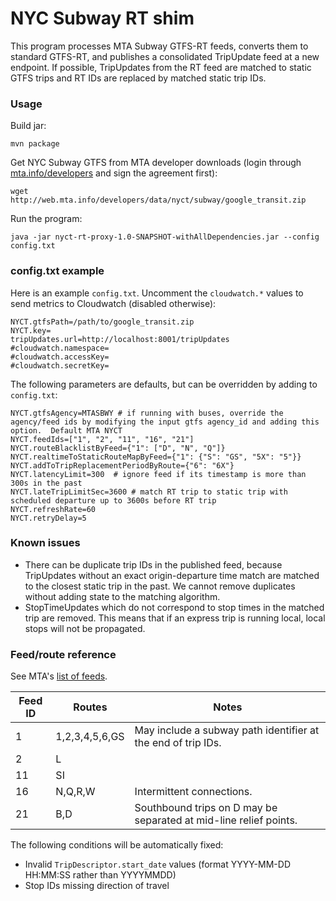 # NYC Subway RT shim

This program processes MTA Subway GTFS-RT feeds, converts them to standard GTFS-RT, and publishes a consolidated
TripUpdate feed at a new endpoint. If possible, TripUpdates from the RT feed are matched to static GTFS trips and 
RT IDs are replaced by matched static trip IDs.

### Usage

Build jar:

    mvn package

Get NYC Subway GTFS from MTA developer downloads (login through [mta.info/developers](http://web.mta.info/developers) 
and sign the agreement first):

    wget http://web.mta.info/developers/data/nyct/subway/google_transit.zip

Run the program:

    java -jar nyct-rt-proxy-1.0-SNAPSHOT-withAllDependencies.jar --config config.txt

### config.txt example

Here is an example `config.txt`. Uncomment the `cloudwatch.*` values to send metrics to Cloudwatch (disabled otherwise):

    NYCT.gtfsPath=/path/to/google_transit.zip
    NYCT.key=
    tripUpdates.url=http://localhost:8001/tripUpdates
    #cloudwatch.namespace=
    #cloudwatch.accessKey=
    #cloudwatch.secretKey=
    
The following parameters are defaults, but can be overridden by adding to `config.txt`:

    NYCT.gtfsAgency=MTASBWY # if running with buses, override the agency/feed ids by modifying the input gtfs agency_id and adding this option.  Default MTA NYCT
    NYCT.feedIds=["1", "2", "11", "16", "21"]
    NYCT.routeBlacklistByFeed={"1": ["D", "N", "Q"]}
    NYCT.realtimeToStaticRouteMapByFeed={"1": {"S": "GS", "5X": "5"}}
    NYCT.addToTripReplacementPeriodByRoute={"6": "6X"}
    NYCT.latencyLimit=300  # ignore feed if its timestamp is more than 300s in the past
    NYCT.lateTripLimitSec=3600 # match RT trip to static trip with scheduled departure up to 3600s before RT trip
    NYCT.refreshRate=60
    NYCT.retryDelay=5

### Known issues

- There can be duplicate trip IDs in the published feed, because TripUpdates without an exact origin-departure time match are matched
to the closest static trip in the past. We cannot remove duplicates without adding state to the matching algorithm.
- StopTimeUpdates which do not correspond to stop times in the matched trip are removed. This means that if an express trip is running
local, local stops will not be propagated.

### Feed/route reference

See MTA's [list of feeds](http://datamine.mta.info/list-of-feeds).

|Feed ID|Routes|Notes|
|-------|------|-----|
|1|1,2,3,4,5,6,GS|May include a subway path identifier at the end of trip IDs.|
|2|L||
|11|SI||
|16|N,Q,R,W|Intermittent connections.|
|21|B,D|Southbound trips on D may be separated at mid-line relief points.|

The following conditions will be automatically fixed:

- Invalid `TripDescriptor.start_date` values (format YYYY-MM-DD HH:MM:SS rather than YYYYMMDD)
- Stop IDs missing direction of travel
